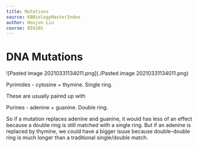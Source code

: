 ```yaml
---
title: Mutations
source: KBBiologyMasterIndex
author: Houjun Liu
course: BIO101
---
```


# DNA Mutations

![Pasted image 20210331134011.png](./Pasted image 20210331134011.png)

Pyrimides - cytosine + thymine. Single ring.

These are usually paired up with 

Purines -  adenine + guanine. Double ring.

So if a mutation replaces adenine and guanine, it would has less of an effect because a double ring is still matched with a single ring. But if an adenine is replaced by thymine, we could have a bigger isuue because double-double ring is much longer than a traditional single/double match.


